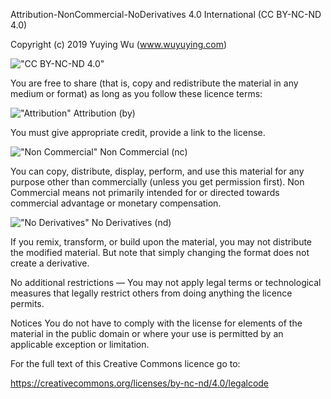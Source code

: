 Attribution-NonCommercial-NoDerivatives 4.0 International (CC BY-NC-ND 4.0)

Copyright (c) 2019 Yuying Wu (www.wuyuying.com)

!["CC BY-NC-ND 4.0"](http://static.wuyuying.com/assets/cc-license.png)

You are free to share (that is, copy and redistribute the material in any medium or format) as long as you follow these licence terms:

  !["Attribution"](http://static.wuyuying.com/assets/cc-attribution.png)  Attribution (by)

You must give appropriate credit, provide a link to the license.

  !["Non Commercial"](http://static.wuyuying.com/assets/cc-nc.png) Non Commercial (nc)

You can copy, distribute, display, perform, and use this material for any purpose other than commercially (unless you get permission first). Non Commercial means not primarily intended for or directed towards commercial advantage or monetary compensation.

  !["No Derivatives"](http://static.wuyuying.com/assets/cc-nd.png) No Derivatives (nd)

If you remix, transform, or build upon the material, you may not distribute the modified material. But note that simply changing the format does not create a derivative.

No additional restrictions — You may not apply legal terms or technological measures that legally restrict others from doing anything the licence permits.

Notices
You do not have to comply with the license for elements of the material in the public domain or where your use is permitted by an applicable exception or limitation.

 

For the full text of this Creative Commons licence go to:

https://creativecommons.org/licenses/by-nc-nd/4.0/legalcode